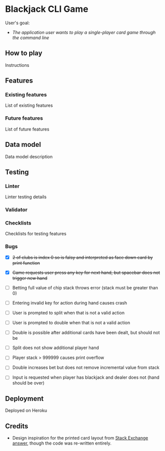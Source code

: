 # Blackjack CLI Game

User's goal:
  - _The application user wants to play a single-player card game through the command line_

## How to play

Instructions

## Features

### Existing features

List of existing features

### Future features

List of future features

## Data model

Data model description

## Testing

### Linter

Linter testing details

### Validator

### Checklists

Checklists for testing features

### Bugs

  - [x] ~~2 of clubs is index 0 so is falsy and interpreted as face down card by print function~~
  - [x] ~~Game requests user press any key for next hand, but spacebar does not trigger new hand~~
  - [ ] Betting full value of chip stack throws error (stack must be greater than 0)
  - [ ] Entering invalid key for action during hand causes crash
  - [ ] User is prompted to split when that is not a valid action
  - [ ] User is prompted to double when that is not a valid action
  - [ ] Double is possible after additional cards have been dealt, but should not be
  - [ ] Split does not show additional player hand
  - [ ] Player stack > 999999 causes print overflow
  - [ ] Double increases bet but does not remove incremental value from stack
  - [ ] Input is requested when player has blackjack and dealer does not (hand should be over)


## Deployment

Deployed on Heroku

## Credits

  - Design inspiration for the printed card layout from [Stack Exchange answer](https://codereview.stackexchange.com/a/82109), though the code was re-written entirely.